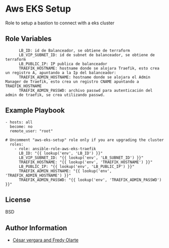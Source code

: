 Aws EKS Setup
=========

Role to setup a bastion to connect with a eks cluster



Role Variables
--------------

```
      LB_ID: id de Balanceador, se obtiene de terraform
      LB_VIP_SUBNET_ID: id de subnet de balanceador, se obtiene de terraform
      LB_PUBLIC_IP: IP publica de balanceador
      TRAEFIK_HOSTNAME: hostname donde se alojara Traefik, esto crea un registro A, apuntando a la Ip del balanceador:
      TRAEFIK_ADMIN_HOSTNAME: hostname donde se alojara el Admin Manager de Traefik, esto crea un registro CNAME apuntando a TRAEFIK_HOSTNAME
      TRAEFIK_ADMIN_PASSWD: archivo passwd para autenticación del admin de traefik, se crea utilizando passwd.
```

Example Playbook
----------------


```
- hosts: all
  become: no
  remote_user: "root"

# Uncomment "aws-eks-setup" role only if you are upgrading the cluster
  roles:
    - role: ansible-role-aws-eks-traefik
      LB_ID: "{{ lookup('env', 'LB_ID') }}"
      LB_VIP_SUBNET_ID: "{{ lookup('env', 'LB_SUBNET_ID') }}"
      TRAEFIK_HOSTNAME: "{{ lookup('env', 'TRAEFIK_HOSTNAME') }}"
      LB_PUBLIC_IP: "{{ lookup('env', 'LB_PUBLIC_IP') }}"
      TRAEFIK_ADMIN_HOSTNAME: "{{ lookup('env', 'TRAEFIK_ADMIN_HOSTNAME') }}"
      TRAEFIK_ADMIN_PASSWD: "{{ lookup('env', 'TRAEFIK_ADMIN_PASSWD') }}"

```

License
-------

BSD

Author Information
------------------

- [César vergara and Fredy Olarte](mailto:cvergarae@smu.cl)

